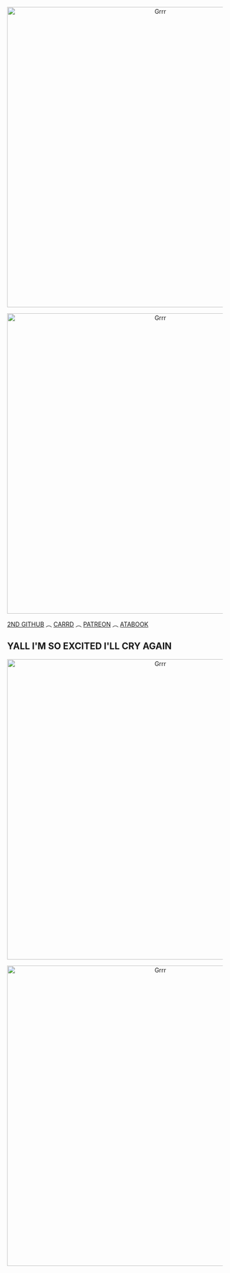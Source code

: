<p align="center">
<img width="700" src="https://files.catbox.moe/c62lpu.png" alt="Grrr">
</p>


<p align="center">
<img width="700" src="https://i.pinimg.com/originals/c8/38/d2/c838d2010487aa028a50c3a68fb1ba34.gif" alt="Grrr">
</p>

[2ND GITHUB](https://github.com/0SAM4-DAZAI) ︵ [CARRD](https://venndax.carrd.co/) ︵ [PATREON](https://www.patreon.com/c/Windomb?view_as=patron) ︵ [ATABOOK](https://windblume.atabook.org/)



YALL I'M SO EXCITED I'LL CRY AGAIN
-

<p align="center">
<img width="700" src="https://i.pinimg.com/736x/ec/2d/09/ec2d09bb82ec8842bf330309d629bf03.jpg" alt="Grrr">
</p>

<p align="center">
<img width="700" src="https://pbs.twimg.com/media/Ghb27duWwAAmC0a?format=jpg&name=large" alt="Grrr">
</p>
